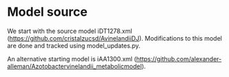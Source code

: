# Model source
We start with the source model iDT1278.xml (https://github.com/cristalzucsd/AvinelandiiDJ).
Modifications to this model are done and tracked using model_updates.py.

An alternative starting model is iAA1300.xml (https://github.com/alexander-alleman/Azotobactervinelandii_metabolicmodel).
